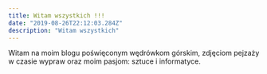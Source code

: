 ```yaml
---
title: Witam wszystkich !!!
date: "2019-08-26T22:12:03.284Z"
description: "Witam wszystkich"
---
```


Witam na moim blogu poświęconym wędrówkom górskim, zdjęciom pejzaży w czasie wypraw oraz moim pasjom: sztuce i informatyce.

